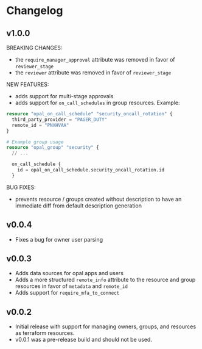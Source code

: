 # Changelog

## v1.0.0

BREAKING CHANGES:
- the `require_manager_approval` attribute was removed in favor of `reviewer_stage`
- the `reviewer` attribute was removed in favor of `reviewer_stage`

NEW FEATURES:
- adds support for multi-stage approvals
- adds support for `on_call_schedules` in group resources. Example: 

```terraform
resource "opal_on_call_schedule" "security_oncall_rotation" {
  third_party_provider = "PAGER_DUTY"
  remote_id = "PNXHVAA"
}

# Example group usage
resource "opal_group" "security" {
  // ...

  on_call_schedule {
    id = opal_on_call_schedule.security_oncall_rotation.id
  }
```

BUG FIXES:
- prevents resource / groups created without description to have an immediate diff from default description generation

## v0.0.4
- Fixes a bug for owner user parsing

## v0.0.3
- Adds data sources for opal apps and users
- Adds a more structured `remote_info` attribute to the resource and group resources in favor of `metadata` and `remote_id`
- Adds support for `require_mfa_to_connect`

## v0.0.2
- Initial release with support for managing owners, groups, and resources as terraform resources.
- v0.0.1 was a pre-release build and should not be used.

